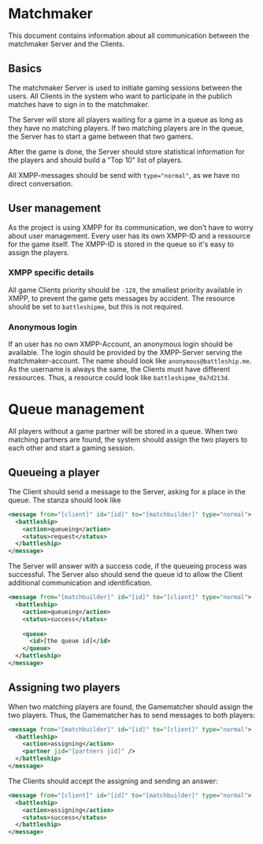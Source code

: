 # Matchmaker

This document contains information about all communication between the matchmaker Server and the Clients.

## Basics

The matchmaker Server is used to initiate gaming sessions between the users. All Clients in the system who want to participate in the publich matches have to sign in to the matchmaker.

The Server will store all players waiting for a game in a queue as long as they have no matching players. If two matching players are in the queue, the Server has to start a game between that two gamers.

After the game is done, the Server should store statistical information for the players and should build a "Top 10" list of players.

All XMPP-messages should be send with ```type="normal"```, as we have no direct conversation.

## User management

As the project is using XMPP for its communication, we don't have to worry about user management. Every user has its own XMPP-ID and a ressource for the game itself. The XMPP-ID is stored in the queue so it's easy to assign the players.


### XMPP specific details

All game Clients priority should be ```-128```, the smallest priority available in XMPP, to prevent the game gets messages by accident. The resource should be set to ```battleshipme```, but this is not required.

### Anonymous login

If an user has no own XMPP-Account, an anonymous login should be available. The login should be provided by the XMPP-Server serving the matchmaker-account. The name should look like ```anonymous@battleship.me```. As the username is always the same, the Clients must have different ressources. Thus, a resource could look like ```battleshipme_0a7d213d```.

# Queue management

All players without a game partner will be stored in a queue. When two matching partners are found, the system should assign the two players to each other and start a gaming session.

## Queueing a player

The Client should send a message to the Server, asking for a place in the queue. The stanza should look like

```xml
<message from="[client]" id="[id]" to="[matchbuilder]" type="normal">
  <battleship>
    <action>queueing</action>
    <status>request</status>
  </battleship>
</message>
```

The Server will answer with a success code, if the queueing process was successful. The Server also should send the queue id to allow the Client additional communication and identification.

```xml
<message from="[matchbuilder]" id="[id]" to="[client]" type="normal">
  <battleship>
    <action>queueing</action>
    <status>success</status>
    
    <queue>
      <id>[the queue id]</id>
    </queue>
  </battleship>
</message>
```

## Assigning two players

When two matching players are found, the Gamematcher should assign the two players. Thus, the Gamematcher has to send messages to both players:

```xml
<message from="[matchbuilder]" id="[id]" to="[client]" type="normal">
  <battleship>
    <action>assigning</action>
    <partner jid="[partners jid]" />
  </battleship>
</message>
```

The Clients should accept the assigning and sending an answer:

```xml
<message from="[client]" id="[id]" to="[matchbuilder]" type="normal">
  <battleship>
    <action>assigning</action>
    <status>success</status>
  </battleship>
</message>
```
